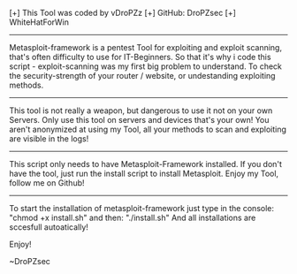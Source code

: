 [+] This Tool was coded by vDroPZz
[+] GitHub: DroPZsec
[+] WhiteHatForWin

____________________________________________


Metasploit-framework is a pentest Tool for exploiting and exploit scanning, that's often difficulty to use for IT-Beginners.
So that it's why i code this script - exploit-scanning was my first big problem to understand.
To check the security-strength of your router / website, or undestanding exploiting methods.

____________________________________________


This tool is not really a weapon, but dangerous to use it not on your own Servers.
Only use this tool on servers and devices that's your own!
You aren't anonymized at using my Tool, all your methods to scan and exploiting are visible in the logs!


___________________________________________

This script only needs to have Metasploit-Framework installed.
If you don't have the tool, just run the install script to install Metasploit.
Enjoy my Tool, follow me on Github!

___________________________________________


To start the installation of metasploit-framework just type in the console:
        "chmod +x install.sh"
and then:
        "./install.sh"
And all installations are sccesfull autoatically!




Enjoy!

~DroPZsec